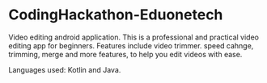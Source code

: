 # CodingHackathon-Eduonetech
Video editing android application.
This is a professional and practical video editing app for beginners. Features include video trimmer. speed cahnge, trimming, merge and more features, to help you edit videos with ease.

Languages used: Kotlin and Java.

